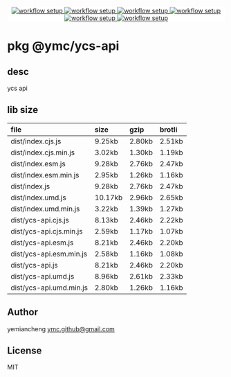 <p align="center" style="background:white;">
<!-- github workflow stat:s -->
<!-- one line and center  -->
  <a href="https://github.com/YMC-GitHub">
    <img alt="workflow setup" src="https://img.shields.io/static/v1?label=pkg&message=done&color=ff69b4&style=flat-square" />
  </a>
  <a href="https://github.com/YMC-GitHub">
    <img alt="workflow setup" src="https://img.shields.io/static/v1?label=cod&message=done&color=ff69b4&style=flat-square" />
  </a>
    <a href="https://github.com/YMC-GitHub">
    <img alt="workflow setup" src="https://img.shields.io/static/v1?label=dep&message=done&color=ff69b4&style=flat-square" />
  </a>
  <a href="https://github.com/YMC-GitHub">
    <img alt="workflow setup" src="https://img.shields.io/static/v1?label=lin&message=done&color=ff69b4&style=flat-square" />
  </a>
    <a href="https://github.com/YMC-GitHub">
    <img alt="workflow setup" src="https://img.shields.io/static/v1?label=tes&message=fail&color=ff69b4&style=flat-square" />
  </a>
      <a href="https://github.com/YMC-GitHub">
    <img alt="workflow setup" src="https://img.shields.io/static/v1?label=pro&message=done&color=ff69b4&style=flat-square" />
  </a>


  <!-- https://img.shields.io/badge/<LABEL>-<MESSAGE>-<COLOR> -->
  <!-- https://img.shields.io/static/v1?label=<LABEL>&message=<MESSAGE>&color=<COLOR> -->
<!-- github workflow stat:e -->
</p>

# pkg @ymc/ycs-api

## desc
ycs api

## lib size  
file | size | gzip | brotli
:---- | :---- | :---- | :----
dist/index.cjs.js | 9.25kb | 2.80kb | 2.51kb
dist/index.cjs.min.js | 3.02kb | 1.30kb | 1.19kb
dist/index.esm.js | 9.28kb | 2.76kb | 2.47kb
dist/index.esm.min.js | 2.95kb | 1.26kb | 1.16kb
dist/index.js | 9.28kb | 2.76kb | 2.47kb
dist/index.umd.js | 10.17kb | 2.96kb | 2.65kb
dist/index.umd.min.js | 3.22kb | 1.39kb | 1.27kb
dist/ycs-api.cjs.js | 8.13kb | 2.46kb | 2.22kb
dist/ycs-api.cjs.min.js | 2.59kb | 1.17kb | 1.07kb
dist/ycs-api.esm.js | 8.21kb | 2.46kb | 2.20kb
dist/ycs-api.esm.min.js | 2.58kb | 1.16kb | 1.08kb
dist/ycs-api.js | 8.21kb | 2.46kb | 2.20kb
dist/ycs-api.umd.js | 8.96kb | 2.61kb | 2.33kb
dist/ycs-api.umd.min.js | 2.80kb | 1.26kb | 1.16kb

## Author
yemiancheng <ymc.github@gmail.com>

## License
MIT